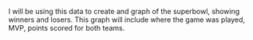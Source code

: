 I will be using this data to create and graph of the superbowl, showing winners and losers. This graph will include where the game was played, MVP, points scored for both teams.
